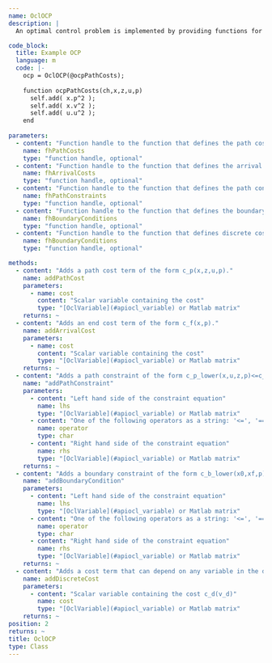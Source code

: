 ```yaml
--- 
name: OclOCP
description: |
  An optimal control problem is implemented by providing functions for the path costs, arrival costs, path constraints, and boundary conditions. If you do not implemented some of the functions or methods, they default to zero cost for the cost functions or an empty constraints array for path constraints and boundary conditions.

code_block:
  title: Example OCP
  language: m
  code: |-
    ocp = OclOCP(@ocpPathCosts);
    
    function ocpPathCosts(ch,x,z,u,p)
      self.add( x.p^2 );
      self.add( x.v^2 );
      self.add( u.u^2 );
    end
    
parameters: 
  - content: "Function handle to the function that defines the path costs (also called Lagrange cost or intermediate cost). The signature of the function handle is `fh(ch,x,z,u,p)` where `ch` is the cost handler, `x` are the states, `z` are the algebraic variables, `u` are the controls, and `p` are the parameters."
    name: fhPathCosts
    type: "function handle, optional"
  - content: "Function handle to the function that defines the arrival costs (also called Mayer terms). The signature of the function handle is `fh(ch,x,T,p)` where `ch` is the cost handler, `x` are the terminal states, `T` is the final time, `p` are the parameters."
    name: fhArrivalCosts
    type: "function handle, optional"
  - content: "Function handle to the function that defines the path constraints. The signature of the function handle is `fh(ch,x,t,p)` where `ch` is the contraints handler, `t` is the time, `p` are the parameters."
    name: fhPathConstraints
    type: "function handle, optional"
  - content: "Function handle to the function that defines the boundary conditions. The signature of the function handle is `fh(ch,x0,xF,p)` where `ch` is the contraints handler, `x0` are the initial states, `xF` are the terminal states, `p` are the parameters."
    name: fhBoundaryConditions
    type: "function handle, optional"
  - content: "Function handle to the function that defines discrete cost. The discrete cost terms can depend on any variable of the discretized optimal control problem which is a non-linear program (NLP). The signature of the function handle is `fh(ch, V)` where `ch` is the cost handler, and `V` of type [OclVariable](#apiocl_variable) are the nlp variables."
    name: fhBoundaryConditions
    type: "function handle, optional"

methods: 
  - content: "Adds a path cost term of the form c_p(x,z,u,p)."
    name: addPathCost
    parameters: 
      - name: cost
        content: "Scalar variable containing the cost"
        type: "[OclVariable](#apiocl_variable) or Matlab matrix"
    returns: ~
  - content: "Adds an end cost term of the form c_f(x,p)."
    name: addArrivalCost
    parameters: 
      - name: cost
        content: "Scalar variable containing the cost"
        type: "[OclVariable](#apiocl_variable) or Matlab matrix"
    returns: ~
  - content: "Adds a path constraint of the form c_p_lower(x,u,z,p)<=c_p(x,u,z,p)<=c_p_upper(x,u,z,p) to the optimal control problem."
    name: "addPathConstraint"
    parameters: 
      - content: "Left hand side of the constraint equation"
        name: lhs
        type: "[OclVariable](#apiocl_variable) or Matlab matrix"
      - content: "One of the following operators as a string: '<=', '==', '>='"
        name: operator
        type: char
      - content: "Right hand side of the constraint equation"
        name: rhs
        type: "[OclVariable](#apiocl_variable) or Matlab matrix"
    returns: ~
  - content: "Adds a boundary constraint of the form c_b_lower(x0,xf,p)<=c_b(x0,xf,p)<=c_b_upper(x0,xf,p) that can depend on the initial and final states to the optimal control problem."
    name: "addBoundaryCondition"
    parameters: 
      - content: "Left hand side of the constraint equation"
        name: lhs
        type: "[OclVariable](#apiocl_variable) or Matlab matrix"
      - content: "One of the following operators as a string: '<=', '==', '>='"
        name: operator
        type: char
      - content: "Right hand side of the constraint equation"
        name: rhs
        type: "[OclVariable](#apiocl_variable) or Matlab matrix"
    returns: ~
  - content: "Adds a cost term that can depend on any variable in the discretized optimal control problem."
    name: addDiscreteCost
    parameters: 
      - content: "Scalar variable containing the cost c_d(v_d)"
        name: cost
        type: "[OclVariable](#apiocl_variable) or Matlab matrix"
    returns: ~
position: 2
returns: ~
title: OclOCP
type: Class
---
```

